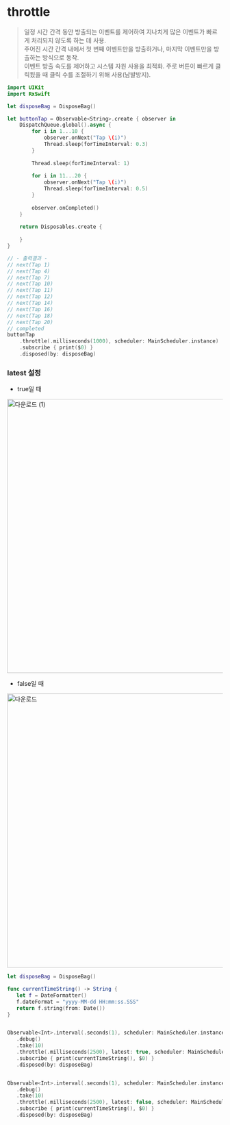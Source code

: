 throttle
====================

> 일정 시간 간격 동안 방출되는 이벤트를 제어하여 지나치게 많은 이벤트가 빠르게 처리되지 않도록 하는 데 사용.  
> 주어진 시간 간격 내에서 첫 번째 이벤트만을 방출하거나, 마지막 이벤트만을 방출하는 방식으로 동작.  
> 이벤트 방출 속도를 제어하고 시스템 자원 사용을 최적화.
> 주로 버튼이 빠르게 클릭됬을 때 클릭 수를 조절하기 위해 사용(남발방지).

```swift
import UIKit
import RxSwift

let disposeBag = DisposeBag()

let buttonTap = Observable<String>.create { observer in
    DispatchQueue.global().async {
        for i in 1...10 {
            observer.onNext("Tap \(i)")
            Thread.sleep(forTimeInterval: 0.3)
        }
        
        Thread.sleep(forTimeInterval: 1)
        
        for i in 11...20 {
            observer.onNext("Tap \(i)")
            Thread.sleep(forTimeInterval: 0.5)
        }
        
        observer.onCompleted()
    }
    
    return Disposables.create {
        
    }
}

// - 출력결과 -
// next(Tap 1)
// next(Tap 4)
// next(Tap 7)
// next(Tap 10)
// next(Tap 11)
// next(Tap 12)
// next(Tap 14)
// next(Tap 16)
// next(Tap 18)
// next(Tap 20)
// completed
buttonTap
    .throttle(.milliseconds(1000), scheduler: MainScheduler.instance)
    .subscribe { print($0) }
    .disposed(by: disposeBag)
```
### latest 설정

- true일 때
<img width="640" alt="다운로드 (1)" src="https://github.com/user-attachments/assets/90fb8b00-7d65-48fd-aaff-d41d4d87ae5a">

- false일 때
<img width="640" alt="다운로드" src="https://github.com/user-attachments/assets/6d8f3761-7aad-45b4-930d-a2fe10a4d09e">

```swift
let disposeBag = DisposeBag()

func currentTimeString() -> String {
   let f = DateFormatter()
   f.dateFormat = "yyyy-MM-dd HH:mm:ss.SSS"
   return f.string(from: Date())
}


Observable<Int>.interval(.seconds(1), scheduler: MainScheduler.instance)
   .debug()
   .take(10)
   .throttle(.milliseconds(2500), latest: true, scheduler: MainScheduler.instance)
   .subscribe { print(currentTimeString(), $0) }
   .disposed(by: disposeBag)


Observable<Int>.interval(.seconds(1), scheduler: MainScheduler.instance)
   .debug()
   .take(10)
   .throttle(.milliseconds(2500), latest: false, scheduler: MainScheduler.instance)
   .subscribe { print(currentTimeString(), $0) }
   .disposed(by: disposeBag)
```


